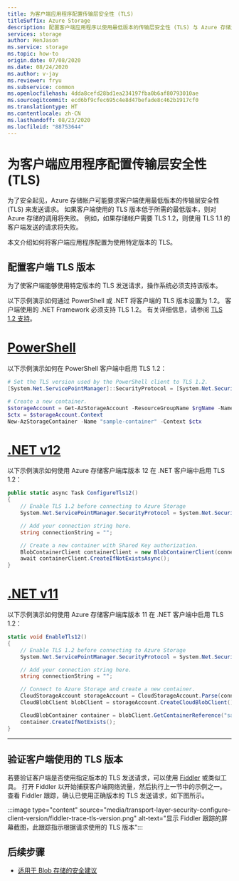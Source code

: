 ```yaml
---
title: 为客户端应用程序配置传输层安全性 (TLS)
titleSuffix: Azure Storage
description: 配置客户端应用程序以使用最低版本的传输层安全性 (TLS) 与 Azure 存储进行通信。
services: storage
author: WenJason
ms.service: storage
ms.topic: how-to
origin.date: 07/08/2020
ms.date: 08/24/2020
ms.author: v-jay
ms.reviewer: fryu
ms.subservice: common
ms.openlocfilehash: 4dda8cefd28bd1ea234197fba0b6af80793010ae
ms.sourcegitcommit: ecd6bf9cfec695c4e8d47befade8c462b1917cf0
ms.translationtype: HT
ms.contentlocale: zh-CN
ms.lasthandoff: 08/23/2020
ms.locfileid: "88753644"
---
```

# <a name="configure-transport-layer-security-tls-for-a-client-application"></a>为客户端应用程序配置传输层安全性 (TLS)

为了安全起见，Azure 存储帐户可能要求客户端使用最低版本的传输层安全性 (TLS) 来发送请求。 如果客户端使用的 TLS 版本低于所需的最低版本，则对 Azure 存储的调用将失败。 例如，如果存储帐户需要 TLS 1.2，则使用 TLS 1.1 的客户端发送的请求将失败。

本文介绍如何将客户端应用程序配置为使用特定版本的 TLS。 

## <a name="configure-the-client-tls-version"></a>配置客户端 TLS 版本

为了使客户端能够使用特定版本的 TLS 发送请求，操作系统必须支持该版本。

以下示例演示如何通过 PowerShell 或 .NET 将客户端的 TLS 版本设置为 1.2。 客户端使用的 .NET Framework 必须支持 TLS 1.2。 有关详细信息，请参阅 [TLS 1.2 支持](https://docs.microsoft.com/dotnet/framework/network-programming/tls#support-for-tls-12)。

# <a name="powershell"></a>[PowerShell](#tab/powershell)

以下示例演示如何在 PowerShell 客户端中启用 TLS 1.2：

```powershell
# Set the TLS version used by the PowerShell client to TLS 1.2.
[System.Net.ServicePointManager]::SecurityProtocol = [System.Net.SecurityProtocolType]::Tls12;

# Create a new container.
$storageAccount = Get-AzStorageAccount -ResourceGroupName $rgName -Name $accountName
$ctx = $storageAccount.Context
New-AzStorageContainer -Name "sample-container" -Context $ctx
```

# <a name="net-v12"></a>[.NET v12](#tab/dotnet)

以下示例演示如何使用 Azure 存储客户端库版本 12 在 .NET 客户端中启用 TLS 1.2：

```csharp
public static async Task ConfigureTls12()
{
    // Enable TLS 1.2 before connecting to Azure Storage
    System.Net.ServicePointManager.SecurityProtocol = System.Net.SecurityProtocolType.Tls12;

    // Add your connection string here.
    string connectionString = "";

    // Create a new container with Shared Key authorization.
    BlobContainerClient containerClient = new BlobContainerClient(connectionString, "sample-container");
    await containerClient.CreateIfNotExistsAsync();
}
```

# <a name="net-v11"></a>[.NET v11](#tab/dotnet11)

以下示例演示如何使用 Azure 存储客户端库版本 11 在 .NET 客户端中启用 TLS 1.2：

```csharp
static void EnableTls12()
{
    // Enable TLS 1.2 before connecting to Azure Storage
    System.Net.ServicePointManager.SecurityProtocol = System.Net.SecurityProtocolType.Tls12;

    // Add your connection string here.
    string connectionString = "";

    // Connect to Azure Storage and create a new container.
    CloudStorageAccount storageAccount = CloudStorageAccount.Parse(connectionString);
    CloudBlobClient blobClient = storageAccount.CreateCloudBlobClient();

    CloudBlobContainer container = blobClient.GetContainerReference("sample-container");
    container.CreateIfNotExists();
}
```

---

## <a name="verify-the-tls-version-used-by-a-client"></a>验证客户端使用的 TLS 版本

若要验证客户端是否使用指定版本的 TLS 发送请求，可以使用 [Fiddler](https://www.telerik.com/fiddler) 或类似工具。 打开 Fiddler 以开始捕获客户端网络流量，然后执行上一节中的示例之一。 查看 Fiddler 跟踪，确认已使用正确版本的 TLS 发送请求，如下图所示。

:::image type="content" source="media/transport-layer-security-configure-client-version/fiddler-trace-tls-version.png" alt-text="显示 Fiddler 跟踪的屏幕截图，此跟踪指示根据请求使用的 TLS 版本":::

## <a name="next-steps"></a>后续步骤

- [适用于 Blob 存储的安全建议](../blobs/security-recommendations.md)
